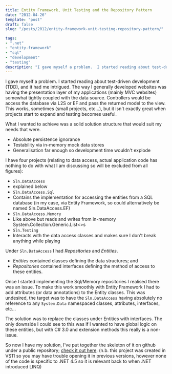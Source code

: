 ```yaml
---
title: Entity Framework, Unit Testing and the Repository Pattern
date: "2012-04-26"
template: "post"
draft: false
slug: "/posts/2012/entity-framework-unit-testing-repository-pattern/"

tags:
- ".net"
- "entity-framework"
- "sql"
- "development"
- "testing"
description: "I gave myself a problem.  I started reading about test-driven development (TDD), and it had me intrigued.  The way I generally developed websites was having the presentation layer of my applications (mainly MVC websites) somewhat tightly coupled with the data source.  Controllers would be access the database via L2S or EF and pass the returned model to the view.  This works, sometimes (small projects, etc...), but it isn't exactly great when projects start to expand and testing becomes useful."
---
```

I gave myself a problem.  I started reading about test-driven development (TDD), and it had me intrigued.  The way I generally developed websites was having the presentation layer of my applications (mainly MVC websites) somewhat tightly coupled with the data source.  Controllers would be access the database via L2S or EF and pass the returned model to the view.  This works, sometimes (small projects, etc...), but it isn't exactly great when projects start to expand and testing becomes useful.

What I wanted to achieve was a solid solution structure that would suit my needs that were.

* Absolute persistence ignorance
* Testability via in-memory mock data stores
* Generalisation far enough so development time wouldn't explode

I have four projects (relating to data access, actual application code has nothing to do with what I am discussing so will be excluded from all figures):

* `Sln.DataAccess`
 * explained below
* `Sln.DataAccess.Sql`
 * Contains the implementation for accessing the entities from a SQL database (in my case, via Entity Framework, so could alternatively be named Sln.DataAccess.EF)
* `Sln.DataAccess.Memory`
 * Like above but reads and writes from in-memory System.Collection.Generic.List<>s
* `Sln.Testing`
 * Interacts with the data access classes and makes sure I don't break anything while playing

Under `Sln.DataAccess` I had _Repositories_ and _Entities_.

* _Entities_ contained classes defining the data structures; and
* _Repositories_ contained interfaces defining the method of access to these entities.

Once I started implementing the Sql/Memory repositories I realised there was an issue.  To make this work smoothly with Entity Framework I had to add attributes (or data annotations) to the Entity classes.  This was undesired, the target was to have the `Sln.DataAccess` having absolutely no reference to any `System.Data` namespaced classes, attributes, interfaces, etc...
 
The solution was to replace the classes under Entities with interfaces.  The only downside I could see to this was if I wanted to have global logic on these entities, but with C# 3.0 and extension methods this really is a non-issue.
 
So now I have my solution, I've put together the skeleton of it on github under a public repository; [check it out here](https://github.com/bmckenzie/projects). (n.b. this project was created in VS11 so you may have trouble opening it in previous versions, however none of the code is specific to .NET 4.5 so it is relevant back to when .NET introduced LINQ)
